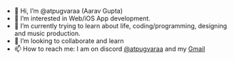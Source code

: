 - 👋 Hi, I’m @atpugvaraa (Aarav Gupta)
- 👀 I’m interested in Web/iOS App development.
- 🌱 I’m currently trying to learn about life, coding/programming, designing and music production.
- 💞 I’m looking to collaborate and learn
- 📫 How to reach me: I am on discord [@atpugvaraa](https://discord.com/users/852755623501758515) and my [Gmail](atpugvaraa@gmail,com)

<!---
atpugvaraa/atpugvaraa is a ✨ special ✨ repository because its `README.md` (this file) appears on your GitHub profile.
You can click the Preview link to take a look at your changes.
--->
